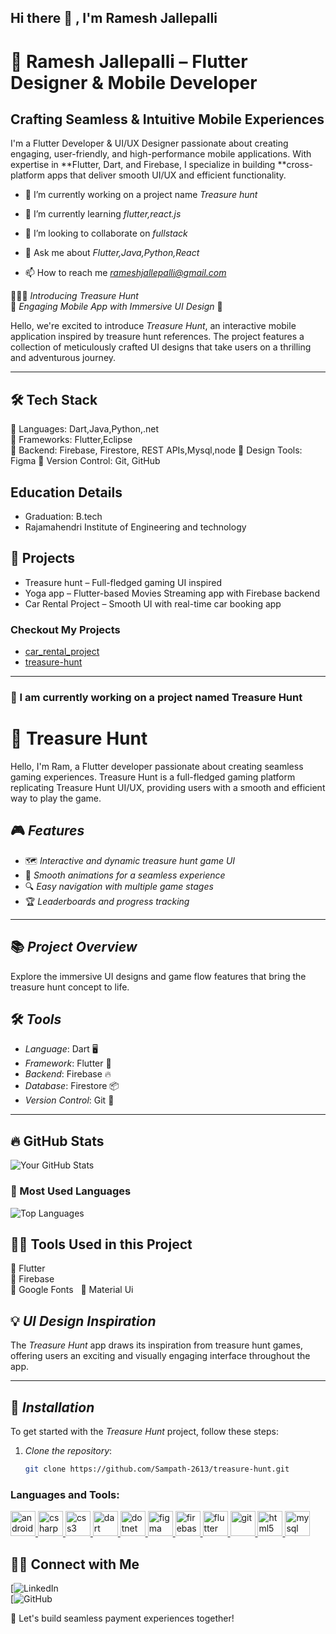 ## Hi there 👋  , I'm Ramesh Jallepalli

# 🚀 Ramesh Jallepalli – Flutter Designer & Mobile Developer  

## Crafting Seamless & Intuitive Mobile Experiences  

I'm a Flutter Developer & UI/UX Designer passionate about creating engaging, user-friendly, and high-performance mobile applications. With expertise in **Flutter, Dart, and Firebase, I specialize in building **cross-platform apps that deliver smooth UI/UX and efficient functionality. 

- 🔭 I’m currently working on a project name *Treasure hunt*

- 🌱 I’m currently learning *flutter,react.js*

- 👯 I’m looking to collaborate on *fullstack*

- 💬 Ask me about *Flutter,Java,Python,React*

- 📫 How to reach me *rameshjallepalli@gmail.com*

🙋🏻‍♀ *Introducing Treasure Hunt*  
🌟 *Engaging Mobile App with Immersive UI Design* 🌟

Hello, we're excited to introduce *Treasure Hunt*, an interactive mobile application inspired by treasure hunt references. The project features a collection of meticulously crafted UI designs that take users on a thrilling and adventurous journey.

---
## 🛠 Tech Stack  
📌 Languages: Dart,Java,Python,.net  
📌 Frameworks: Flutter,Eclipse  
📌 Backend: Firebase, Firestore, REST APIs,Mysql,node 
📌 Design Tools: Figma 
📌 Version Control: Git, GitHub

## Education Details
- Graduation: B.tech
- Rajamahendri Institute of Engineering and technology

## 🚀 Projects  
- Treasure hunt – Full-fledged gaming UI inspired
- Yoga app – Flutter-based Movies Streaming app with Firebase backend  
- Car Rental Project – Smooth UI with real-time car booking app

### Checkout My Projects 
- [car_rental_project](https://github.com/rameshjallepalli/my_car_rentalapp )
- [treasure-hunt](https://github.com/Sampath-2613/treasure-hunt )

---

### 🚀 I am currently working on a project named Treasure Hunt  

# 📲 Treasure Hunt  

Hello, I'm Ram, a Flutter developer passionate about creating seamless gaming experiences. Treasure Hunt is a full-fledged gaming platform replicating Treasure Hunt UI/UX, providing users with a smooth and efficient way to play the game.

## 🎮 *Features*  
- 🗺️ *Interactive and dynamic treasure hunt game UI*  
- 💨 *Smooth animations for a seamless experience*  
- 🔍 *Easy navigation with multiple game stages*  
- 🏆 *Leaderboards and progress tracking*

---
## 📚 *Project Overview*  
Explore the immersive UI designs and game flow features that bring the treasure hunt concept to life.

## 🛠 *Tools*  

- *Language*: Dart 🖥️  
- *Framework*: Flutter 🦋  
- *Backend*: Firebase 🔥  
- *Database*: Firestore 📦  
- *Version Control*: Git 🔄

---
## 🔥 GitHub Stats  

![Your GitHub Stats](https://github-readme-stats.vercel.app/api?username=rameshjallepalli&show_icons=true&theme=radical)  

### 🚀 Most Used Languages  

![Top Languages](https://github-readme-stats.vercel.app/api/top-langs/?username=rameshjallepalli&layout=compact&theme=radical)  

## 👨‍💻 Tools Used in this Project 
🔹 Flutter  
🔹 Firebase  
🔹 Google Fonts  
🔹 Material Ui

## 💡 *UI Design Inspiration*  
The *Treasure Hunt* app draws its inspiration from treasure hunt games, offering users an exciting and visually engaging interface throughout the app.

---

## 📲 *Installation*

To get started with the *Treasure Hunt* project, follow these steps:

1. *Clone the repository*:
   ```bash
   git clone https://github.com/Sampath-2613/treasure-hunt.git


<h3 align="left">Languages and Tools:</h3>
<p align="left"> <a href="https://developer.android.com" target="_blank" rel="noreferrer"> <img src="https://raw.githubusercontent.com/devicons/devicon/master/icons/android/android-original-wordmark.svg" alt="android" width="40" height="40"/> </a> <a href="https://www.w3schools.com/cs/" target="_blank" rel="noreferrer"> <img src="https://raw.githubusercontent.com/devicons/devicon/master/icons/csharp/csharp-original.svg" alt="csharp" width="40" height="40"/> </a> <a href="https://www.w3schools.com/css/" target="_blank" rel="noreferrer"> <img src="https://raw.githubusercontent.com/devicons/devicon/master/icons/css3/css3-original-wordmark.svg" alt="css3" width="40" height="40"/> </a> <a href="https://dart.dev" target="_blank" rel="noreferrer"> <img src="https://www.vectorlogo.zone/logos/dartlang/dartlang-icon.svg" alt="dart" width="40" height="40"/> </a> <a href="https://dotnet.microsoft.com/" target="_blank" rel="noreferrer"> <img src="https://raw.githubusercontent.com/devicons/devicon/master/icons/dot-net/dot-net-original-wordmark.svg" alt="dotnet" width="40" height="40"/> </a> <a href="https://www.figma.com/" target="_blank" rel="noreferrer"> <img src="https://www.vectorlogo.zone/logos/figma/figma-icon.svg" alt="figma" width="40" height="40"/> </a> <a href="https://firebase.google.com/" target="_blank" rel="noreferrer"> <img src="https://www.vectorlogo.zone/logos/firebase/firebase-icon.svg" alt="firebase" width="40" height="40"/> </a> <a href="https://flutter.dev" target="_blank" rel="noreferrer"> <img src="https://www.vectorlogo.zone/logos/flutterio/flutterio-icon.svg" alt="flutter" width="40" height="40"/> </a> <a href="https://git-scm.com/" target="_blank" rel="noreferrer"> <img src="https://www.vectorlogo.zone/logos/git-scm/git-scm-icon.svg" alt="git" width="40" height="40"/> </a> <a href="https://www.w3.org/html/" target="_blank" rel="noreferrer"> <img src="https://raw.githubusercontent.com/devicons/devicon/master/icons/html5/html5-original-wordmark.svg" alt="html5" width="40" height="40"/> </a> <a href="https://www.mysql.com/" target="_blank" rel="noreferrer"> <img src="https://raw.githubusercontent.com/devicons/devicon/master/icons/mysql/mysql-original-wordmark.svg" alt="mysql" width="40" height="40"/> </a> </p>

## 👋🏻 Connect with Me  

[![LinkedIn](https://www.linkedin.com/in/rameshjallepalli?lipi=urn%3Ali%3Apage%3Ad_flagship3_profile_view_base_contact_details%3Bn%2Fjli7A%2BRsOh%2FVszh6bW7g%3D%3D)  
[![GitHub](https://github.com/rameshjallepalli)  

🚀 Let's build seamless payment experiences together!
